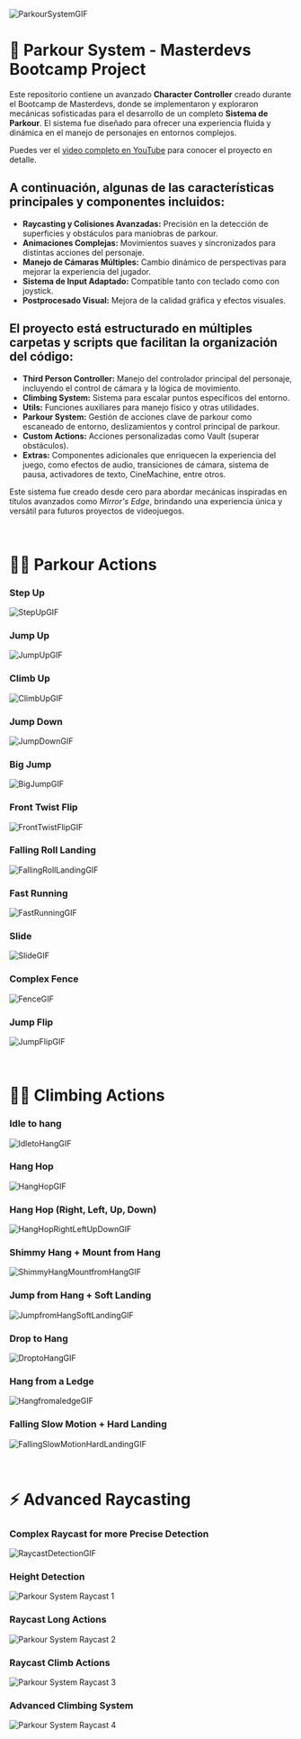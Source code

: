 ![ParkourSystemGIF](https://github.com/user-attachments/assets/66258464-edb2-4409-9ac5-2edb029cc1e2)

</head>
<body>
  <h1>🚀 <strong>Parkour System - Masterdevs Bootcamp Project</strong></h1>
  <p>
    Este repositorio contiene un avanzado <strong>Character Controller</strong> creado durante el Bootcamp de Masterdevs, donde se implementaron y exploraron mecánicas sofisticadas para el desarrollo de un completo <strong>Sistema de Parkour</strong>. El sistema fue diseñado para ofrecer una experiencia fluida y dinámica en el manejo de personajes en entornos complejos.
  </p>
  <p>Puedes ver el <a href='https://www.youtube.com/watch?v=iR5NnMDIwtQ' target='_blank'>video completo en YouTube</a> para conocer el proyecto en detalle.</p>
  <h2>
    A continuación, algunas de las características principales y componentes incluidos:
  </h2>
  <ul>
    <li><strong>Raycasting y Colisiones Avanzadas:</strong> Precisión en la detección de superficies y obstáculos para maniobras de parkour.</li>
    <li><strong>Animaciones Complejas:</strong> Movimientos suaves y sincronizados para distintas acciones del personaje.</li>
    <li><strong>Manejo de Cámaras Múltiples:</strong> Cambio dinámico de perspectivas para mejorar la experiencia del jugador.</li>
    <li><strong>Sistema de Input Adaptado:</strong> Compatible tanto con teclado como con joystick.</li>
    <li><strong>Postprocesado Visual:</strong> Mejora de la calidad gráfica y efectos visuales.</li>
  </ul>
  <h2>
    El proyecto está estructurado en múltiples carpetas y scripts que facilitan la organización del código:
  </h2>
  <ul>
    <li><strong>Third Person Controller:</strong> Manejo del controlador principal del personaje, incluyendo el control de cámara y la lógica de movimiento.</li>
    <li><strong>Climbing System:</strong> Sistema para escalar puntos específicos del entorno.</li>
    <li><strong>Utils:</strong> Funciones auxiliares para manejo físico y otras utilidades.</li>
    <li><strong>Parkour System:</strong> Gestión de acciones clave de parkour como escaneado de entorno, deslizamientos y control principal de parkour.</li>
    <li><strong>Custom Actions:</strong> Acciones personalizadas como Vault (superar obstáculos).</li>
    <li><strong>Extras:</strong> Componentes adicionales que enriquecen la experiencia del juego, como efectos de audio, transiciones de cámara, sistema de pausa, activadores de texto, CineMachine, entre otros.</li>
  </ul>
  <p>
    Este sistema fue creado desde cero para abordar mecánicas inspiradas en títulos avanzados como <em>Mirror's Edge</em>, brindando una experiencia única y versátil para futuros proyectos de videojuegos.
  </p>
</body>
</html>

  <br>
  <h1>🏃‍♂️ <strong>Parkour Actions</strong></h1>

  <h3>Step Up</h3>
   
  ![StepUpGIF](https://github.com/user-attachments/assets/c846bffd-0b12-4743-a95f-54c5f552f2e0)
  <h3>Jump Up</h3>
  
  ![JumpUpGIF](https://github.com/user-attachments/assets/456a99cd-afc5-4d6e-a5a3-309751524508)
  <h3>Climb Up</h3>

  ![ClimbUpGIF](https://github.com/user-attachments/assets/93543220-6072-4404-b421-3c1278f0b008)
  <h3>Jump Down</h3>

  ![JumpDownGIF](https://github.com/user-attachments/assets/45bfba6b-5d9f-4a65-a245-e77b85ee7b33)
  <h3>Big Jump</h3>

  ![BigJumpGIF](https://github.com/user-attachments/assets/15b1558b-174a-459a-8e54-3a38e9701c69)
  <h3>Front Twist Flip</h3>

  ![FrontTwistFlipGIF](https://github.com/user-attachments/assets/9f03bc3b-c5f0-489d-b1fc-ff339f08d9e1)
  <h3>Falling Roll Landing</h3>

  ![FallingRollLandingGIF](https://github.com/user-attachments/assets/6d37dd35-118b-4e50-b70e-2aafbdf542d8)
  <h3>Fast Running</h3>

  ![FastRunningGIF](https://github.com/user-attachments/assets/8eec1b5d-12a8-416b-848c-3f145fd5910c)
  <h3>Slide</h3>

  ![SlideGIF](https://github.com/user-attachments/assets/2fbb7ca0-9311-4f36-9748-1eefa9ee3171)
  <h3>Complex Fence</h3>

  ![FenceGIF](https://github.com/user-attachments/assets/7eb1d885-008c-4122-b425-60823972b7bb)
  <h3>Jump Flip</h3>

  ![JumpFlipGIF](https://github.com/user-attachments/assets/97c21647-e785-4558-8947-d0cda98d3491)

  <br>
  <h1>🧗‍♂️ <strong>Climbing Actions</strong></h1>
  <h3>Idle to hang</h3>
   
  ![IdletoHangGIF](https://github.com/user-attachments/assets/3ff26b25-a9a5-409c-a0e6-7834b05b8496)
  <h3>Hang Hop</h3>
  
  ![HangHopGIF](https://github.com/user-attachments/assets/ebb6b3b6-66d5-49b8-839e-10f8be668775)
  <h3>Hang Hop (Right, Left, Up, Down)</h3>
  
  ![HangHopRightLeftUpDownGIF](https://github.com/user-attachments/assets/efb2a86c-d613-48b2-9ea7-a0f3b336ceed)
  <h3>Shimmy Hang + Mount from Hang</h3>
  
  ![ShimmyHangMountfromHangGIF](https://github.com/user-attachments/assets/cc3a419c-80c4-4334-a028-519e44c8ce61)
  <h3>Jump from Hang + Soft Landing</h3>
  
  ![JumpfromHangSoftLandingGIF](https://github.com/user-attachments/assets/2ad00c8a-0af9-4e20-bcfc-229ac9560595)
  <h3>Drop to Hang</h3>
  
  ![DroptoHangGIF](https://github.com/user-attachments/assets/344c2ee4-f481-4a36-bcc1-f102c19c5f8c)
  <h3>Hang from a Ledge</h3>
  
  ![HangfromaledgeGIF](https://github.com/user-attachments/assets/b6e535ce-554d-48a1-85d3-64297fe72bb8)
  <h3>Falling Slow Motion + Hard Landing</h3>
  
  ![FallingSlowMotionHardLandingGIF](https://github.com/user-attachments/assets/5f3d1e4f-3136-4169-89a7-d684b79593c2)

  <br>
  <h1>⚡ <strong>Advanced Raycasting</strong></h1>
  <h3>Complex Raycast for more Precise Detection</h3>

  ![RaycastDetectionGIF](https://github.com/user-attachments/assets/16a5268d-05c2-4670-9eca-7c48e08545b0)
  <h3>Height Detection</h3>
  
  ![Parkour System Raycast 1](https://github.com/user-attachments/assets/9923444d-ba4d-4a09-8152-679cd82d63a8)
  <h3>Raycast Long Actions</h3>
  
  ![Parkour System Raycast 2](https://github.com/user-attachments/assets/3844799a-1595-405f-afb2-89993487c531)
  <h3>Raycast Climb Actions</h3>
  
  ![Parkour System Raycast 3](https://github.com/user-attachments/assets/a48de404-6341-4bdb-a02d-64e183d7a005)
  <h3>Advanced Climbing System</h3>
  
  ![Parkour System Raycast 4](https://github.com/user-attachments/assets/11e04384-39ab-41d4-8d2a-395ef9ebe868)

  







